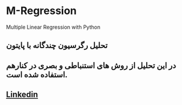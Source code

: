 # M-Regression
Multiple Linear Regression with Python

## تحلیل رگرسیون چندگانه با پایتون

## در این تحلیل از روش های استنباطی و بصری در کنارهم استفاده شده است.

[linkedin]:https://linkedin.com/in/amirhossein-khadivi

## [Linkedin][linkedin]
